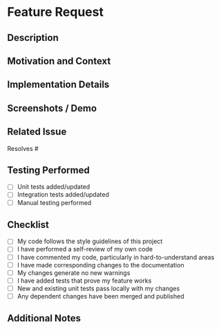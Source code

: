 # Feature Request

## Description
<!-- Provide a detailed description of the new feature -->

## Motivation and Context
<!-- Why is this feature needed? What problem does it solve? -->

## Implementation Details
<!-- Describe how you implemented the feature -->

## Screenshots / Demo
<!-- If applicable, add screenshots or a video demo -->

## Related Issue
<!-- Link to the issue that this PR addresses using the format: Resolves #123 -->
Resolves #

## Testing Performed
<!-- Describe the testing you've done -->
- [ ] Unit tests added/updated
- [ ] Integration tests added/updated
- [ ] Manual testing performed

## Checklist
<!-- Check all that apply -->
- [ ] My code follows the style guidelines of this project
- [ ] I have performed a self-review of my own code
- [ ] I have commented my code, particularly in hard-to-understand areas
- [ ] I have made corresponding changes to the documentation
- [ ] My changes generate no new warnings
- [ ] I have added tests that prove my feature works
- [ ] New and existing unit tests pass locally with my changes
- [ ] Any dependent changes have been merged and published

## Additional Notes
<!-- Add any other information about the PR here -->
